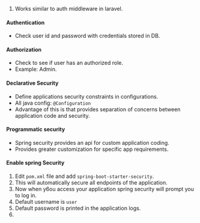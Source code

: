 1. Works similar to auth middleware in laravel.
#### Authentication
- Check user id and password with credentials stored in DB.
#### Authorization
- Check to see if user has an authorized role.
- Example: Admin.
#### Declarative Security
- Define applications security constraints in configurations.
- All java config: `@Configuration`
- Advantage of this is that provides separation of concerns between application code and security.
#### Programmatic security
- Spring security provides an api for custom application coding. 
- Provides greater customization for specific app requirements.

#### Enable spring Security
1. Edit `pom.xml` file and add `spring-boot-starter-security`.
2. This will automatically secure all endpoints of the application.
3. Now when y6ou access your application spring security will prompt you to log in.
4. Default username is `user`
5. Default password is printed in the application logs.
6. 

